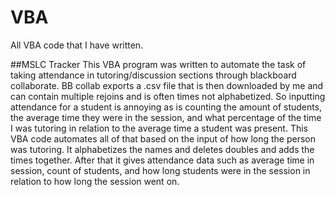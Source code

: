 # VBA
All VBA code that I have written.

##MSLC Tracker 
This VBA program was written to automate the task of taking attendance in tutoring/discussion sections through blackboard collaborate. BB collab exports a .csv file that is then downloaded by me and can contain multiple rejoins and is often times not alphabetized. So inputting attendance for a student is annoying as is counting the amount of students, the average time they were in the session, and what percentage of the time I was tutoring in relation to the average time a student was present. This VBA code automates all of that based on the input of how long the person was tutoring. It alphabetizes the names and deletes doubles and adds the times together. After that it gives attendance data such as average time in session, count of students, and how long students were in the session in relation to how long the session went on.
